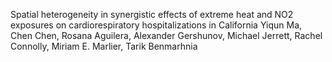 Spatial heterogeneity in synergistic effects of extreme heat and NO2 exposures on cardiorespiratory hospitalizations in California
Yiqun Ma, Chen Chen, Rosana Aguilera, Alexander Gershunov, Michael Jerrett, Rachel Connolly, Miriam E. Marlier, Tarik Benmarhnia

